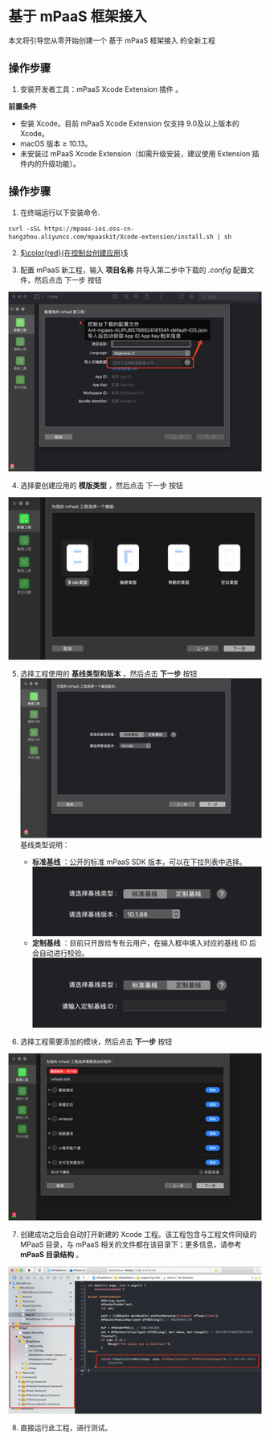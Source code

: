 # 基于 mPaaS 框架接入

本文将引导您从零开始创建一个 基于 mPaaS 框架接入 的全新工程

## 操作步骤

1. 安装开发者工具：mPaaS Xcode Extension 插件 。

**前置条件** 
- 安装 Xcode。目前 mPaaS Xcode Extension 仅支持 9.0及以上版本的 Xcode。
- macOS 版本 ≥ 10.13。
- 未安装过 mPaaS Xcode Extension（如需升级安装，建议使用 Extension 插件内的升级功能）。

## 操作步骤

1. 在终端运行以下安装命令.

```
curl -sSL https://mpaas-ios.oss-cn-hangzhou.aliyuncs.com/mpaaskit/Xcode-extension/install.sh | sh
```
2. [$\color{red}{在控制台创建应用}$](https://gitee.com/ylyk/technology-share/blob/master/mPaas/accessWay.md)

3. 配置 mPaaS 新工程，输入  **项目名称**  并导入第二步中下载的  _.config_  配置文件，然后点击 下一步 按钮

![输入图片说明](../images/1650598228821.jpg)

4. 选择要创建应用的  **模版类型** ，然后点击 下一步 按钮

![输入图片说明](../images/3%20%E9%80%89%E6%8B%A9%E6%A8%A1%E6%9D%BF%E7%B1%BB%E5%9E%8B.png)

5. 选择工程使用的  **基线类型和版本** ，然后点击  **下一步**  按钮
![输入图片说明](../images/4%20%E9%80%89%E6%8B%A9%E5%9F%BA%E7%BA%BF%E7%B1%BB%E5%9E%8B%E5%92%8C%E7%89%88%E6%9C%AC.png)
基线类型说明：
     -  **标准基线** ：公开的标准 mPaaS SDK 版本，可以在下拉列表中选择。
![输入图片说明](../images/%E6%A0%87%E5%87%86%E5%9F%BA%E7%BA%BF.png)
     -  **定制基线** ：目前只开放给专有云用户，在输入框中填入对应的基线 ID 后会自动进行校验。
![输入图片说明](../images/%E5%AE%9A%E5%88%B6%E5%9F%BA%E7%BA%BF-%E8%BE%93%E5%85%A5.png)

6. 选择工程需要添加的模块，然后点击  **下一步**  按钮

![输入图片说明](../images/5%20%E6%B7%BB%E5%8A%A0%E6%A8%A1%E5%9D%97.png)

7. 创建成功之后会自动打开新建的 Xcode 工程。该工程包含与工程文件同级的 MPaaS 目录，与 mPaaS 相关的文件都在该目录下；更多信息，请参考  **mPaaS 目录结构** 。

![输入图片说明](../images/B0413CD4-A973-4E75-AE61-AEE08F327416.png)

8. 直接运行此工程，进行测试。

